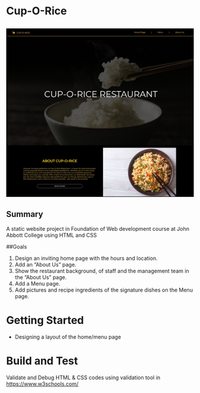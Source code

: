 # Cup-O-Rice

## ![Hero](./images/hero.jpeg 'Hero')

## Summary

A static website project in Foundation of Web development course at John Abbott College using HTML and CSS

##Goals

1. Design an inviting home page with the hours and location.
2. Add an “About Us” page.
3. Show the restaurant background, of staff and the management team in the “About Us” page.
4. Add a Menu page.
5. Add pictures and recipe ingredients of the signature dishes on the Menu page.


# Getting Started

-	Designing a layout of the home/menu page

# Build and Test
Validate and Debug HTML & CSS codes using validation tool in https://www.w3schools.com/



